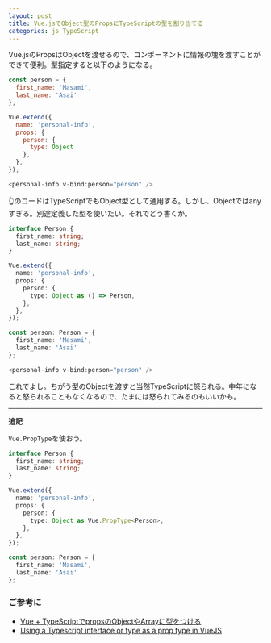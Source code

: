 ```yaml
---
layout: post
title: Vue.jsでObject型のPropsにTypeScriptの型を割り当てる
categories: js TypeScript
---
```





Vue.jsのPropsはObjectを渡せるので、コンポーネントに情報の塊を渡すことができて便利。型指定すると以下のようになる。

```js
const person = {
  first_name: 'Masami',
  last_name: 'Asai'
};

Vue.extend({
  name: 'personal-info',
  props: {
    person: {
      type: Object
    },
  },
});

<personal-info v-bind:person="person" />

```

👆のコードはTypeScriptでもObject型として通用する。しかし、Objectではanyすぎる。別途定義した型を使いたい。それでどう書くか。

```ts
interface Person {
  first_name: string;
  last_name: string;
}

Vue.extend({
  name: 'personal-info',
  props: {
    person: {
      type: Object as () => Person,
    },
  },
});

const person: Person = {
  first_name: 'Masami',
  last_name: 'Asai'
};

<personal-info v-bind:person="person" />

```

これでよし。ちがう型のObjectを渡すと当然TypeScriptに怒られる。中年になると怒られることもなくなるので、たまには怒られてみるのもいいかも。

---

**追記**

`Vue.PropType`を使おう。

```ts
interface Person {
  first_name: string;
  last_name: string;
}

Vue.extend({
  name: 'personal-info',
  props: {
    person: {
      type: Object as Vue.PropType<Person>,
    },
  },
});

const person: Person = {
  first_name: 'Masami',
  last_name: 'Asai'
};
```

### ご参考に

* [Vue + TypeScriptでpropsのObjectやArrayに型をつける](https://qiita.com/iMasanari/items/31d8a26c7ee22793585c)
* [Using a Typescript interface or type as a prop type in VueJS](https://frontendsociety.com/using-a-typescript-interfaces-and-types-as-a-prop-type-in-vuejs-508ab3f83480)
